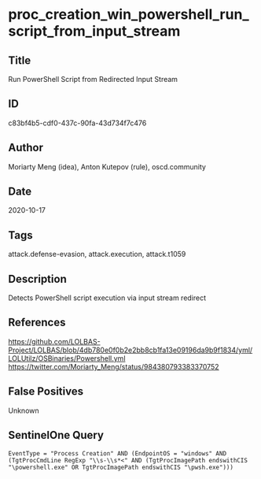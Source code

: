 # proc_creation_win_powershell_run_script_from_input_stream

## Title
Run PowerShell Script from Redirected Input Stream

## ID
c83bf4b5-cdf0-437c-90fa-43d734f7c476

## Author
Moriarty Meng (idea), Anton Kutepov (rule), oscd.community

## Date
2020-10-17

## Tags
attack.defense-evasion, attack.execution, attack.t1059

## Description
Detects PowerShell script execution via input stream redirect

## References
https://github.com/LOLBAS-Project/LOLBAS/blob/4db780e0f0b2e2bb8cb1fa13e09196da9b9f1834/yml/LOLUtilz/OSBinaries/Powershell.yml
https://twitter.com/Moriarty_Meng/status/984380793383370752

## False Positives
Unknown

## SentinelOne Query
```
EventType = "Process Creation" AND (EndpointOS = "windows" AND (TgtProcCmdLine RegExp "\\s-\\s*<" AND (TgtProcImagePath endswithCIS "\powershell.exe" OR TgtProcImagePath endswithCIS "\pwsh.exe")))

```
